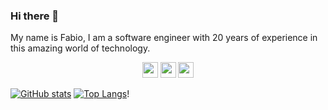 ### Hi there 👋

My name is Fabio, I am a software engineer with 20 years of experience in this amazing world of technology. 

<p align="center">

<img src="https://img.shields.io/badge/-CSharp-blue?logo=csharp" height="25"/>
<img src="https://img.shields.io/badge/-DotNet-yellow?logo=dotnet" height="25"/>
<img src="https://img.shields.io/badge/-AWS-green?logo=amazonaws" height="25"/>

</p>

<p align="center">
  
[![GitHub stats](https://github-readme-stats.vercel.app/api?username=fabioono25&theme=dark&layout=compact)](https://github.com/fabioono25/github-readme-stats)   [![Top Langs](https://github-readme-stats.vercel.app/api/top-langs/?username=fabioono25&theme=dark&layout=compact)](https://github.com/fabioono25/github-readme-stats)!

</p>
